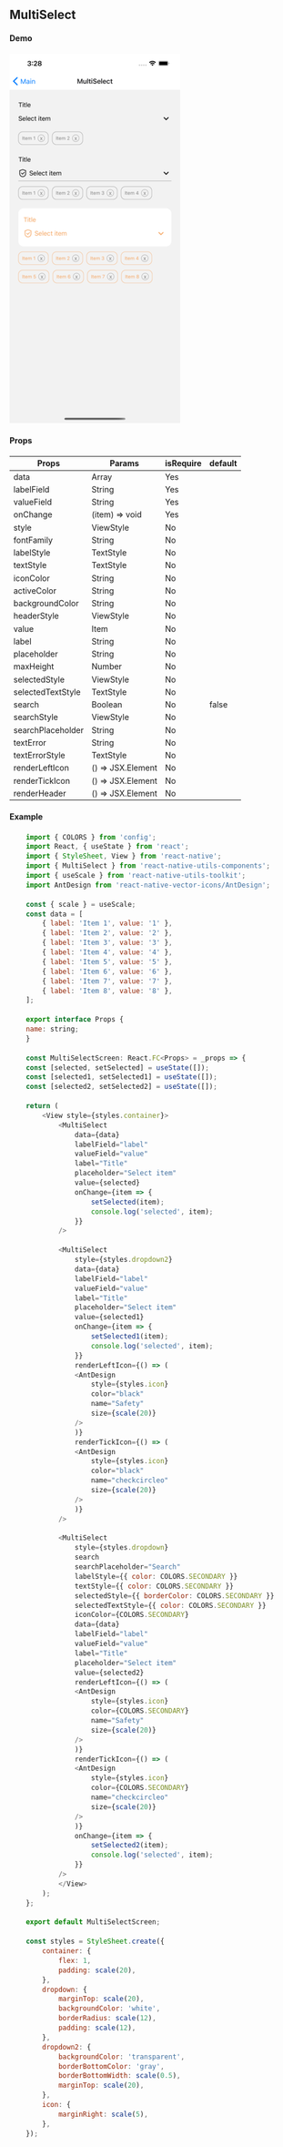 ## MultiSelect
#### Demo
![](https://github.com/hoaphantn7604/file-upload/blob/master/document/component/multiselect.png)

#### Props
| Props              | Params               | isRequire | default          |
| ------------------ | -------------------- | --------- | ---------------- |
| data               | Array                | Yes       |                  |
| labelField         | String               | Yes       |                  |
| valueField         | String               | Yes       |                  |
| onChange           | (item) => void       | Yes       |                  |
| style              | ViewStyle            | No        |                  |
| fontFamily         | String               | No        |                  |
| labelStyle         | TextStyle            | No        |                  |
| textStyle          | TextStyle            | No        |                  |
| iconColor          | String               | No        |                  |
| activeColor        | String               | No        |                  |
| backgroundColor    | String               | No        |                  |
| headerStyle        | ViewStyle            | No        |                  |
| value              | Item                 | No        |                  |
| label              | String               | No        |                  |
| placeholder        | String               | No        |                  |
| maxHeight          | Number               | No        |                  |
| selectedStyle      | ViewStyle            | No        |                  |
| selectedTextStyle  | TextStyle            | No        |                  |
| search             | Boolean              | No        | false            |
| searchStyle        | ViewStyle            | No        |                  |
| searchPlaceholder  | String               | No        |                  |
| textError          | String               | No        |                  |
| textErrorStyle     | TextStyle            | No        |                  |
| renderLeftIcon     | () => JSX.Element    | No        |                  |
| renderTickIcon     | () => JSX.Element    | No        |                  |
| renderHeader       | () => JSX.Element    | No        |                  |

#### Example
```js
    import { COLORS } from 'config';
    import React, { useState } from 'react';
    import { StyleSheet, View } from 'react-native';
    import { MultiSelect } from 'react-native-utils-components';
    import { useScale } from 'react-native-utils-toolkit';
    import AntDesign from 'react-native-vector-icons/AntDesign';

    const { scale } = useScale;
    const data = [
        { label: 'Item 1', value: '1' },
        { label: 'Item 2', value: '2' },
        { label: 'Item 3', value: '3' },
        { label: 'Item 4', value: '4' },
        { label: 'Item 5', value: '5' },
        { label: 'Item 6', value: '6' },
        { label: 'Item 7', value: '7' },
        { label: 'Item 8', value: '8' },
    ];

    export interface Props {
    name: string;
    }

    const MultiSelectScreen: React.FC<Props> = _props => {
    const [selected, setSelected] = useState([]);
    const [selected1, setSelected1] = useState([]);
    const [selected2, setSelected2] = useState([]);

    return (
        <View style={styles.container}>
            <MultiSelect
                data={data}
                labelField="label"
                valueField="value"
                label="Title"
                placeholder="Select item"
                value={selected}
                onChange={item => {
                    setSelected(item);
                    console.log('selected', item);
                }}
            />

            <MultiSelect
                style={styles.dropdown2}
                data={data}
                labelField="label"
                valueField="value"
                label="Title"
                placeholder="Select item"
                value={selected1}
                onChange={item => {
                    setSelected1(item);
                    console.log('selected', item);
                }}
                renderLeftIcon={() => (
                <AntDesign
                    style={styles.icon}
                    color="black"
                    name="Safety"
                    size={scale(20)}
                />
                )}
                renderTickIcon={() => (
                <AntDesign
                    style={styles.icon}
                    color="black"
                    name="checkcircleo"
                    size={scale(20)}
                />
                )}
            />

            <MultiSelect
                style={styles.dropdown}
                search
                searchPlaceholder="Search"
                labelStyle={{ color: COLORS.SECONDARY }}
                textStyle={{ color: COLORS.SECONDARY }}
                selectedStyle={{ borderColor: COLORS.SECONDARY }}
                selectedTextStyle={{ color: COLORS.SECONDARY }}
                iconColor={COLORS.SECONDARY}
                data={data}
                labelField="label"
                valueField="value"
                label="Title"
                placeholder="Select item"
                value={selected2}
                renderLeftIcon={() => (
                <AntDesign
                    style={styles.icon}
                    color={COLORS.SECONDARY}
                    name="Safety"
                    size={scale(20)}
                />
                )}
                renderTickIcon={() => (
                <AntDesign
                    style={styles.icon}
                    color={COLORS.SECONDARY}
                    name="checkcircleo"
                    size={scale(20)}
                />
                )}
                onChange={item => {
                    setSelected2(item);
                    console.log('selected', item);
                }}
            />
            </View>
        );
    };

    export default MultiSelectScreen;

    const styles = StyleSheet.create({
        container: {
            flex: 1,
            padding: scale(20),
        },
        dropdown: {
            marginTop: scale(20),
            backgroundColor: 'white',
            borderRadius: scale(12),
            padding: scale(12),
        },
        dropdown2: {
            backgroundColor: 'transparent',
            borderBottomColor: 'gray',
            borderBottomWidth: scale(0.5),
            marginTop: scale(20),
        },
        icon: {
            marginRight: scale(5),
        },
    });
```